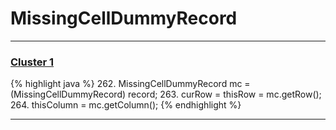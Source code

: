 # MissingCellDummyRecord

***

### [Cluster 1](./1)
{% highlight java %}
262. MissingCellDummyRecord mc = (MissingCellDummyRecord) record;
263. curRow = thisRow = mc.getRow();
264. thisColumn = mc.getColumn();
{% endhighlight %}

***

